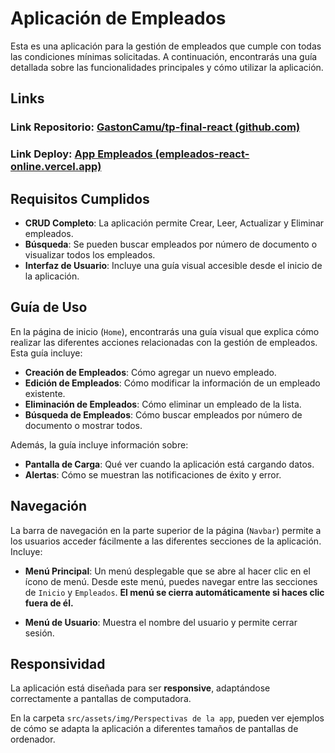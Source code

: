 # Aplicación de Empleados

Esta es una aplicación para la gestión de empleados que cumple con todas las condiciones mínimas solicitadas. A continuación, encontrarás una guía detallada sobre las funcionalidades principales y cómo utilizar la aplicación.

## Links

### Link Repositorio: [GastonCamu/tp-final-react (github.com)](https://github.com/GastonCamu/tp-final-react)

### Link Deploy: [App Empleados (empleados-react-online.vercel.app)](https://empleados-react-online.vercel.app/)

## Requisitos Cumplidos

-   **CRUD Completo**: La aplicación permite Crear, Leer, Actualizar y Eliminar empleados.
-   **Búsqueda**: Se pueden buscar empleados por número de documento o visualizar todos los empleados.
-   **Interfaz de Usuario**: Incluye una guía visual accesible desde el inicio de la aplicación.

## Guía de Uso

En la página de inicio (`Home`), encontrarás una guía visual que explica cómo realizar las diferentes acciones relacionadas con la gestión de empleados. Esta guía incluye:

-   **Creación de Empleados**: Cómo agregar un nuevo empleado.
-   **Edición de Empleados**: Cómo modificar la información de un empleado existente.
-   **Eliminación de Empleados**: Cómo eliminar un empleado de la lista.
-   **Búsqueda de Empleados**: Cómo buscar empleados por número de documento o mostrar todos.

Además, la guía incluye información sobre:

-   **Pantalla de Carga**: Qué ver cuando la aplicación está cargando datos.
-   **Alertas**: Cómo se muestran las notificaciones de éxito y error.

## Navegación

La barra de navegación en la parte superior de la página (`Navbar`) permite a los usuarios acceder fácilmente a las diferentes secciones de la aplicación. Incluye:

-   **Menú Principal**: Un menú desplegable que se abre al hacer clic en el ícono de menú. Desde este menú, puedes navegar entre las secciones de `Inicio` y `Empleados`. **El menú se cierra automáticamente si haces clic fuera de él.**
    
-   **Menú de Usuario**: Muestra el nombre del usuario y permite cerrar sesión.
    

## Responsividad

La aplicación está diseñada para ser **responsive**, adaptándose correctamente a pantallas de computadora.

En la carpeta `src/assets/img/Perspectivas de la app`, pueden ver ejemplos de cómo se adapta la aplicación a diferentes tamaños de pantallas de ordenador.